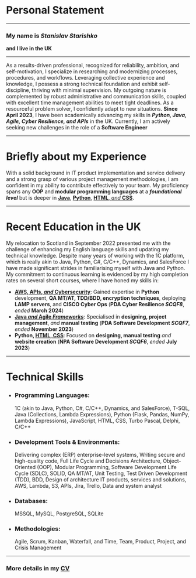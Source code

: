 # Personal Statement
---
### My name is *Stanislav Starishko*
**and I live in the UK**

---
As a results-driven professional, recognized for reliability, ambition, and self-motivation, I specialize in researching and modernizing processes, procedures, and workflows. Leveraging collective experience and knowledge, I possess a strong technical foundation and exhibit self-discipline, thriving with minimal supervision. My outgoing nature is complemented by robust administrative and communication skills, coupled with excellent time management abilities to meet tight deadlines. As a resourceful problem solver, I confidently adapt to new situations. **Since April 2023**, I have been academically advancing my skills in ***Python, Java, Agile, Cyber Resilience, and APIs*** in the UK. Currently, I am actively seeking new challenges in the role of a **Software Engineer**

---
# Briefly about my Experience

With a solid background in IT product implementation and service delivery and a strong grasp of various project management methodologies, I am confident in my ability to contribute effectively to your team. My proficiency spans any **OOP** and **modular programming languages** at a ***foundational level*** but is deeper in [**Java**](https://github.com/StanStarishko/Portfolio/tree/main/Java), [**Python**](https://github.com/StanStarishko/Portfolio/tree/main/Python), [**HTML**, *and* **CSS**](https://github.com/StanStarishko/Portfolio/tree/main/HTML-CSSR-JS).

---
# Recent Education in the UK
My relocation to Scotland in September 2022 presented me with the challenge of enhancing my English language skills and updating my technical knowledge. Despite many years of working with the 1C platform, which is really akin to Java, Python, C#, C/C++, Dynamics, and SalesForce I have made significant strides in familiarising myself with Java and Python. My commitment to continuous learning is evidenced by my high completion rates on several short courses, where I have honed my skills in:
- [**AWS, APIs, *and* Cybersecurity**](https://github.com/StanStarishko/Portfolio/tree/main/Python/Software%20Security%20Project): Gained expertise in **Python** development, **QA MT/AT, TDD/BDD, encryption techniques**, deploying **LAMP servers**, and **CISCO Cyber Ops** (**PDA Cyber Resilience *SCQF8***, *ended* **March 2024**)
- [**Java *and* Agile *Frameworks***](https://github.com/StanStarishko/Portfolio/tree/main/Java/Glasgow%20Clyde%20Runners%20Club): Specialised in **designing, project management**, *and* **manual testing** (**PDA Software Development *SCQF7***, *ended* **November 2023**)
- **Python, [HTML, CSS](https://github.com/StanStarishko/Portfolio/tree/main/HTML-CSSR-JS/Abbington-Farm)**: Focused on **designing, manual testing** *and* **website creation** (**NPA Software Development *SCQF6***, *ended* **July 2023**)

---
# Technical Skills
-	### Programming Languages:
    1C (akin to Java, Python, C#, C/C++, Dynamics, and SalesForce), T-SQL, Java (Collections, Lambda Expressions), Python (Flask, Pandas, NumPy, Lambda Expressions), JavaScript, HTML, CSS, Turbo Pascal, Delphi, C/C++
-	### Development Tools & Environments:
    Delivering complex (ERP) enterprise-level systems, Writing secure and high-quality code, Full Life Cycle and Decisions Architecture, Object-Oriented  (OOP), Modular Programming, Software Development Life Cycle (SDLC), SOLID, QA MT/AT, Unit Testing, Test Driven Development (TDD), BDD, Design of architecture IT products, services and solutions, AWS, Lambda, S3, APIs, Jira, Trello, Data and system analyst
-	### Databases:
    MSSQL, MySQL, PostgreSQL, SQLite
-	### Methodologies:
    Agile, Scrum, Kanban, Waterfall, and Time, Team, Product, Project, and Crisis Management
---
  ### More details in my [CV](https://github.com/StanStarishko/Portfolio/blob/main/Stanislav%20Starishko%20CV.pdf)

